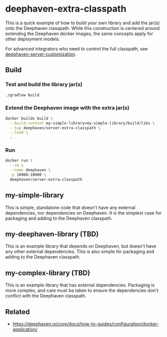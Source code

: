 # deephaven-extra-classpath

This is a quick example of how to build your own library and add the jar(s) onto the Deephaven classpath.
While this construction is centered around extending the Deephaven docker images, the same concepts apply for other deployment models.

For advanced integrators who need to control the full classpath, see [deephaven-server-customization](https://github.com/devinrsmith/deephaven-server-customization).

## Build

### Test and build the library jar(s)

```bash
./gradlew build
```

### Extend the Deephaven image with the extra jar(s)

```bash
docker buildx build \
  --build-context my-simple-library=my-simple-library/build/libs \
  --tag deephaven/server-extra-classpath \
  --load \
  .
```

### Run

```bash
docker run \
  --rm \
  --name deephaven \
  -p 10000:10000 \
  deephaven/server-extra-classpath
```

## my-simple-library

This is simple, standalone code that doesn't have any external dependencies, nor dependencies on Deephaven. It is the
simplest case for packaging and adding to the Deephaven classpath.

## my-deephaven-library (TBD)

This is an example library that depends on Deephaven, but doesn't have any other external dependencies. This is also
simple for packaging and adding to the Deephaven classpath.

## my-complex-library (TBD)

This is an example library that has external dependencies. Packaging is more complex, and care must be taken to ensure
the dependencies don't conflict with the Deephaven classpath.

## Related

* https://deephaven.io/core/docs/how-to-guides/configuration/docker-application/
